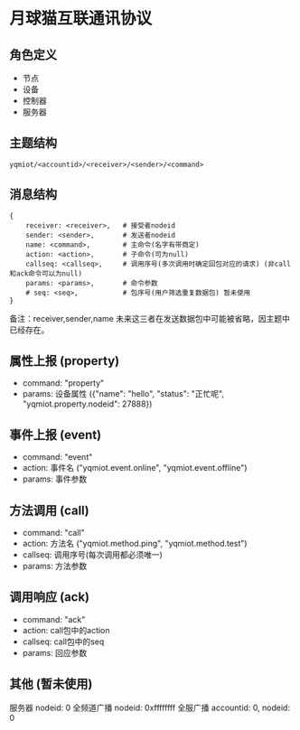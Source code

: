 # 月球猫互联通讯协议

## 角色定义
- 节点
- 设备
- 控制器
- 服务器

## 主题结构
    yqmiot/<accountid>/<receiver>/<sender>/<command>

## 消息结构
    {
        receiver: <receiver>,   # 接受者nodeid
        sender: <sender>,       # 发送者nodeid
        name: <command>,        # 主命令(名字有带商定)
        action: <action>,       # 子命令(可为null)
        callseq: <callseq>,     # 调用序号(多次调用时确定回包对应的请求) (非call和ack命令可以为null)
        params: <params>,       # 命令参数
        # seq: <seq>,           # 包序号(用户筛选重复数据包) 暂未使用
    }
备注：receiver,sender,name 未来这三者在发送数据包中可能被省略，因主题中已经存在。

## 属性上报 (property)
- command: "property"
- params: 设备属性 ({"name": "hello", "status": "正忙呢", "yqmiot.property.nodeid": 27888})

## 事件上报 (event)
- command: "event"
- action: 事件名 ("yqmiot.event.online", "yqmiot.event.offline")
- params: 事件参数

## 方法调用 (call)
- command: "call"
- action: 方法名 ("yqmiot.method.ping", "yqmiot.method.test")
- callseq: 调用序号(每次调用都必须唯一)
- params: 方法参数

## 调用响应 (ack)
- command: "ack"
- action: call包中的action
- callseq: call包中的seq
- params: 回应参数

## 其他 (暂未使用)
服务器 nodeid: 0
全频道广播 nodeid: 0xffffffff
全服广播 accountid: 0, nodeid: 0